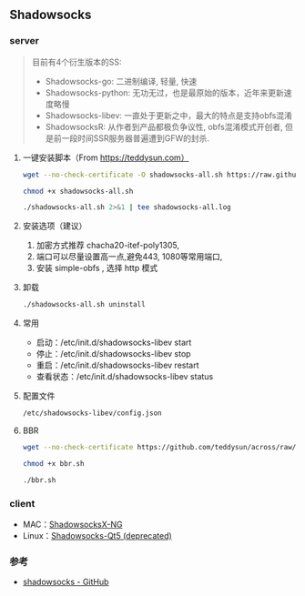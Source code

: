 ## Shadowsocks

### server

> 目前有4个衍生版本的SS:
> 
> - Shadowsocks-go: 二进制编译, 轻量, 快速
> - Shadowsocks-python: 无功无过，也是最原始的版本，近年来更新速度略慢
> - Shadowsocks-libev: 一直处于更新之中，最大的特点是支持obfs混淆
> - ShadowsocksR: 从作者到产品都极负争议性, obfs混淆模式开创者, 但是前一段时间SSR服务器普遍遭到GFW的封杀.

1. 一键安装脚本（From https://teddysun.com）

    ```bash
    wget --no-check-certificate -O shadowsocks-all.sh https://raw.githubusercontent.com/teddysun/shadowsocks_install/master/shadowsocks-all.sh

    chmod +x shadowsocks-all.sh

    ./shadowsocks-all.sh 2>&1 | tee shadowsocks-all.log
    ```

2. 安装选项（建议）
    1. 加密方式推荐 chacha20-itef-poly1305,
    2. 端口可以尽量设置高一点,避免443, 1080等常用端口,
    3. 安装 simple-obfs , 选择 http 模式

3. 卸载

    ```bash
    ./shadowsocks-all.sh uninstall
    ```

4. 常用

    - 启动：/etc/init.d/shadowsocks-libev start
    - 停止：/etc/init.d/shadowsocks-libev stop
    - 重启：/etc/init.d/shadowsocks-libev restart
    - 查看状态：/etc/init.d/shadowsocks-libev status

5. 配置文件

    ```bash
    /etc/shadowsocks-libev/config.json
    ```

6. BBR

    ```bash
    wget --no-check-certificate https://github.com/teddysun/across/raw/master/bbr.sh
    
    chmod +x bbr.sh
    
    ./bbr.sh
    ```

### client

- MAC：[ShadowsocksX-NG](https://github.com/shadowsocks/ShadowsocksX-NG)
- Linux：[Shadowsocks-Qt5 (deprecated)](https://github.com/shadowsocks/shadowsocks-qt5)


### 参考
- [shadowsocks - GitHub](https://github.com/shadowsocks)